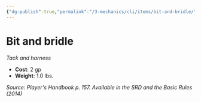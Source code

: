 ```yaml
---
{"dg-publish":true,"permalink":"/3-mechanics/cli/items/bit-and-bridle/","tags":["ttrpg-cli/compendium/src/5e/phb","ttrpg-cli/item/gear/tack-and-harness","ttrpg-cli/item/rarity/none"],"noteIcon":""}
---
```


# Bit and bridle
*Tack and harness*  


- **Cost**: 2 gp
- **Weight**: 1.0 lbs.

*Source: Player's Handbook p. 157. Available in the <span title='Systems Reference Document (5.1)'>SRD</span> and the Basic Rules (2014)*